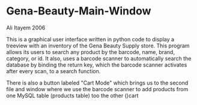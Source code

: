 # Gena-Beauty-Main-Window
Ali Itayem 2006

This is a graphical user interface written in python code to display a treeview with an inventory of the Gena Beauty Supply store.
This program allows its users to search any product by the barcode, name, brand, category, or id. It also, uses a barcode scanner to 
automatically search the database by binding the return key, which the barcode scanner activates after every scan, to a search function.

There is also a button labeled "Cart Mode" which brings us to the second file and window where we use the barcode scanner to add products 
from one MySQL table (products table) too the other ()cart
